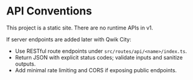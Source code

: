 # API Conventions

This project is a static site. There are no runtime APIs in v1.

If server endpoints are added later with Qwik City:

- Use RESTful route endpoints under `src/routes/api/<name>/index.ts`.
- Return JSON with explicit status codes; validate inputs and sanitize outputs.
- Add minimal rate limiting and CORS if exposing public endpoints.
